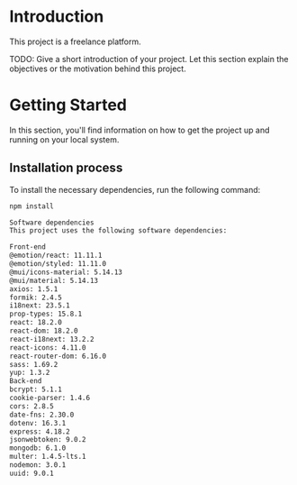 # Introduction

This project is a freelance platform.

TODO: Give a short introduction of your project. Let this section explain the objectives or the motivation behind this project.

# Getting Started

In this section, you'll find information on how to get the project up and running on your local system.

## Installation process

To install the necessary dependencies, run the following command:

```bash
npm install

Software dependencies
This project uses the following software dependencies:

Front-end
@emotion/react: 11.11.1
@emotion/styled: 11.11.0
@mui/icons-material: 5.14.13
@mui/material: 5.14.13
axios: 1.5.1
formik: 2.4.5
i18next: 23.5.1
prop-types: 15.8.1
react: 18.2.0
react-dom: 18.2.0
react-i18next: 13.2.2
react-icons: 4.11.0
react-router-dom: 6.16.0
sass: 1.69.2
yup: 1.3.2
Back-end
bcrypt: 5.1.1
cookie-parser: 1.4.6
cors: 2.8.5
date-fns: 2.30.0
dotenv: 16.3.1
express: 4.18.2
jsonwebtoken: 9.0.2
mongodb: 6.1.0
multer: 1.4.5-lts.1
nodemon: 3.0.1
uuid: 9.0.1
```
